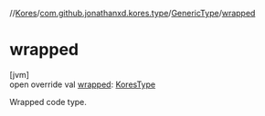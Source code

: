 //[Kores](../../../index.md)/[com.github.jonathanxd.kores.type](../index.md)/[GenericType](index.md)/[wrapped](wrapped.md)

# wrapped

[jvm]\
open override val [wrapped](wrapped.md): [KoresType](../-kores-type/index.md)

Wrapped code type.
